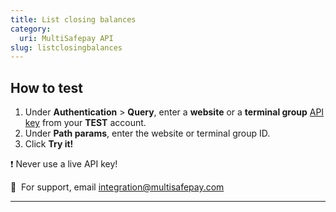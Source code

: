 ```yaml
---
title: List closing balances
category:
  uri: MultiSafepay API
slug: listclosingbalances
---
```


## How to test

1. Under **Authentication** > **Query**, enter a **website** or a **terminal group** [API key](/docs/sites#site-id-api-key-and-security-code) from your **TEST** account.
2. Under **Path params**, enter the website or terminal group ID.
3. Click **Try it!**

❗️ Never use a live API key!
 
💬  For support, email [integration@multisafepay.com](mailto:integration@multisafepay.com)

---